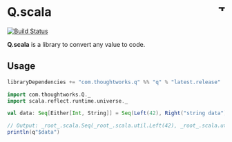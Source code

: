 # Q.scala <a href="http://thoughtworks.com/"><img align="right" src="https://www.thoughtworks.com/imgs/tw-logo.png" title="ThoughtWorks" height="15"/></a>

[![Build Status](https://travis-ci.org/ThoughtWorksInc/Q.scala.svg?branch=master)](https://travis-ci.org/ThoughtWorksInc/Q.scala)

**Q.scala** is a library to convert any value to code.

## Usage

``` sbt
libraryDependencies += "com.thoughtworks.q" %% "q" % "latest.release"
```

``` scala
import com.thoughtworks.Q._
import scala.reflect.runtime.universe._

val data: Seq[Either[Int, String]] = Seq(Left(42), Right("string data")) 

// Output: _root_.scala.Seq(_root_.scala.util.Left(42), _root_.scala.util.Right("string data"))
println(q"$data")
```
